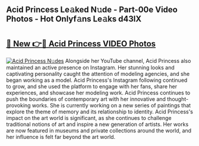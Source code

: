## Acid Princess Le𝚊ked N𝚞de - Part-00e Video Photos - Hot Onlyf𝚊ns Le𝚊ks d43lX

# <h2><a href="http://ab45079.deff.icu/?id=Acid+Princess">🔗 New 👉🔴 Acid Princess VIDEO Photos</a></h2>

[![Acid Princess N𝚞des](https://i.imgur.com/rIISA9y.gif)](http://ab45079.deff.icu/?id=Acid+Princess)
Alongside her YouTube channel, Acid Princess also maintained an active presence on Instagram. Her stunning looks and captivating personality caught the attention of modeling agencies, and she began working as a model. Acid Princess's Instagram following continued to grow, and she used the platform to engage with her fans, share her experiences, and showcase her modeling work. Acid Princess continues to push the boundaries of contemporary art with her innovative and thought-provoking works. She is currently working on a new series of paintings that explore the theme of memory and its relationship to identity. Acid Princess's impact on the art world is significant, as she continues to challenge traditional notions of art and inspire a new generation of artists. Her works are now featured in museums and private collections around the world, and her influence is felt far beyond the art world.
